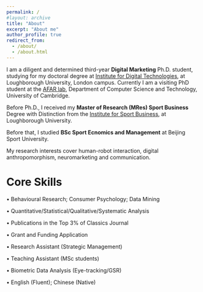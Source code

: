 ```yaml
---
permalink: /
#layout: archive
title: "About"
excerpt: "About me"
author_profile: true
redirect_from:
  - /about/
  - /about.html
---
```


I am a diligent and determined third-year **Digital Marketing** Ph.D. student, studying for my doctoral degree at <a href= https://www.lborolondon.ac.uk/institutes/digital-technologies/>Institute for Digital Technologies</a>, at Loughborough University, London campus. Currently I am a visiting PhD student at the <a href="https://cambridge-afar.github.io/">AFAR lab</a>, Department of Computer Science and Technology, University of Cambridge.  

Before Ph.D., I received my **Master of Research (MRes) Sport Business** Degree with Distinction from the <a href="https://www.lborolondon.ac.uk/institutes/sport-business/">Institute for Sport Business</a>, at Loughborough University. 

Before that, I studied **BSc Sport Ecnomics and Management** at Beijing Sport University.

My research interests cover  human-robot interaction, digital anthropomorphism, neuromarketing and communication. 

# Core Skills
•	Behavioural Research; Consumer Psychology; Data Mining

•	Quantitative/Statistical/Qualitative/Systematic Analysis   

•	Publications in the Top 3% of Classics Journal 

•	Grant and Funding Application                  

•	Research Assistant (Strategic Management)

•	Teaching Assistant (MSc students) 

•	Biometric Data Analysis (Eye-tracking/GSR)

•	English (Fluent); Chinese (Native)
